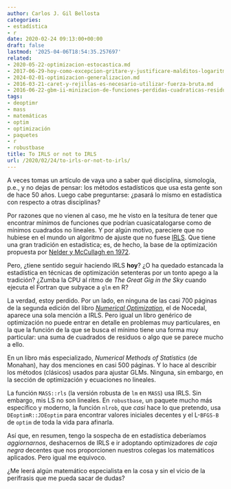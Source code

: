 ```yaml
---
author: Carlos J. Gil Bellosta
categories:
- estadística
- r
date: 2020-02-24 09:13:00+00:00
draft: false
lastmod: '2025-04-06T18:54:35.257697'
related:
- 2020-05-22-optimizacion-estocastica.md
- 2017-06-29-hoy-como-excepcion-gritare-y-justificare-malditos-logaritmos.md
- 2024-02-01-optimizacion-generalizacion.md
- 2016-03-21-caret-y-rejillas-es-necesario-utilizar-fuerza-bruta.md
- 2016-06-22-gbm-ii-minizacion-de-funciones-perdidas-cuadraticas-residuos-y-gradientes.md
tags:
- deoptimr
- mass
- matemáticas
- optim
- optimización
- paquetes
- r
- robustbase
title: To IRLS or not to IRLS
url: /2020/02/24/to-irls-or-not-to-irls/
---
```


A veces tomas un artículo de vaya uno a saber qué disciplina, sismología, p.e., y no dejas de pensar: los métodos estadísticos que usa esta gente son de hace 50 años. Luego cabe preguntarse: ¿pasará lo mismo en estadística con respecto a otras disciplinas?

Por razones que no vienen al caso, me he visto en la tesitura de tener que encontrar mínimos de funciones que podrían cuasicatalogarse como de mínimos cuadrados no lineales. Y por algún motivo, pareciere que no hubiese en el mundo un algoritmo de ajuste que no fuese [IRLS](https://en.wikipedia.org/wiki/Iteratively_reweighted_least_squares). Que tiene una gran tradición en estadística; es, de hecho, la base de la optimización propuesta por [Nelder y McCullagh en 1972](https://www.semanticscholar.org/paper/Generalized-Linear-Models-McCullagh-Nelder/458dd9b463f0fb0d7c52ff20601eaaa9ebfebc99).

Pero, ¿tiene sentido seguir haciendo IRLS **hoy**? ¿O ha quedado estancada la estadística en técnicas de optimización setenteras por un tonto apego a la tradición? ¿Zumba la CPU al ritmo de _The Great Gig in the Sky_ cuando ejecuta el Fortran que subyace a `glm` en R?

La verdad, estoy perdido. Por un lado, en ninguna de las casi 700 páginas de la segunda edición del libro _[Numerical Optimization](https://books.google.es/books/about/Numerical_Optimization.html?id=eNlPAAAAMAAJ)_, el de Nocedal, aparece una sola mención a IRLS. Pero igual un libro genérico de optimización no puede entrar en detalle en problemas muy particulares, en la que la función de la que se busca el mínimo tiene una forma muy particular: una suma de cuadrados de residuos o algo que se parece mucho a ello.

En un libro más especializado, _Numerical Methods of Statistics_ (de Monahan), hay dos menciones en casi 500 páginas. Y lo hace al describir los métodos (clásicos) usados para ajustar GLMs. Ninguna, sin embargo, en la sección de optimización y ecuaciones no lineales.

La función `MASS::rls` (la versión robusta de `lm` en `MASS`) usa IRLS. Sin embargo, mis LS no son lineales. En `robustbase`, un paquete mucho más específico y moderno, la función `nlrob`, que _casi_ hace lo que pretendo, usa `DEoptimR::JDEoptim` para encontrar valores iniciales decentes y el L-`BFGS-B` de `optim` de toda la vida para afinarla.

Así que, en resumen, tengo la sospecha de en estadística deberíamos _aggiornarnos_, deshacernos de IRLS e ir adoptando optimizadores _de caja negra_ decentes que nos proporcionen nuestros colegas los matemáticos aplicados. Pero igual me equivoco.

¿Me leerá algún matemático especialista en la cosa y sin el vicio de la perífrasis que me pueda sacar de dudas?